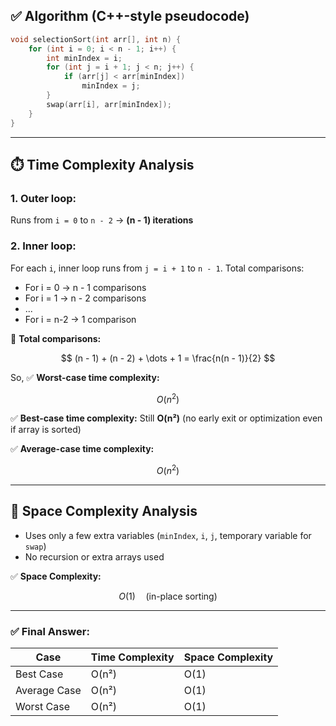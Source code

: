 ## ✅ **Algorithm (C++-style pseudocode)**

```cpp
void selectionSort(int arr[], int n) {
    for (int i = 0; i < n - 1; i++) {
        int minIndex = i;
        for (int j = i + 1; j < n; j++) {
            if (arr[j] < arr[minIndex])
                minIndex = j;
        }
        swap(arr[i], arr[minIndex]);
    }
}
```

---

## ⏱️ **Time Complexity Analysis**

### 1. **Outer loop:**

Runs from `i = 0` to `n - 2` → **(n - 1) iterations**

### 2. **Inner loop:**

For each `i`, inner loop runs from `j = i + 1` to `n - 1`.
Total comparisons:

* For i = 0 → n - 1 comparisons
* For i = 1 → n - 2 comparisons
* ...
* For i = n-2 → 1 comparison

🔢 **Total comparisons:**

$$
(n - 1) + (n - 2) + \dots + 1 = \frac{n(n - 1)}{2}
$$

So,
✅ **Worst-case time complexity:**

$$
O(n^2)
$$

✅ **Best-case time complexity:**
Still **O(n²)** (no early exit or optimization even if array is sorted)

✅ **Average-case time complexity:**

$$
O(n^2)
$$

---

## 🧠 **Space Complexity Analysis**

* Uses only a few extra variables (`minIndex`, `i`, `j`, temporary variable for `swap`)
* No recursion or extra arrays used

✅ **Space Complexity:**

$$
O(1) \quad \text{(in-place sorting)}
$$

---

### ✅ Final Answer:

| Case         | Time Complexity | Space Complexity |
| ------------ | --------------- | ---------------- |
| Best Case    | O(n²)           | O(1)             |
| Average Case | O(n²)           | O(1)             |
| Worst Case   | O(n²)           | O(1)             |
